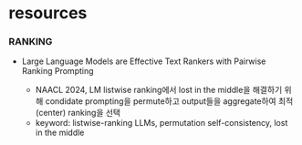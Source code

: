 # resources

### RANKING
  * Large Language Models are Effective Text Rankers with Pairwise Ranking Prompting

    - NAACL 2024, LM listwise ranking에서 lost in the middle을 해결하기 위해 condidate prompting을 permute하고 output들을 aggregate하여 최적(center) ranking을 선택
    - keyword: listwise-ranking LLMs, permutation self-consistency, lost in the middle
      
